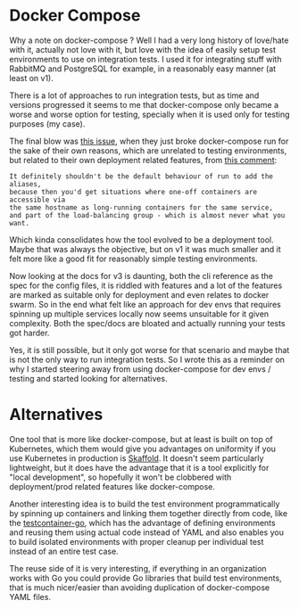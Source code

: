 # Docker Compose

Why a note on docker-compose ? Well I had a very long history
of love/hate with it, actually not love with it, but love with the
idea of easily setup test environments to use on integration
tests. I used it for integrating stuff with RabbitMQ and PostgreSQL
for example, in a reasonably easy manner (at least on v1).

There is a lot of approaches to run integration tests, but as time 
and versions progressed it seems to me that docker-compose only became
a worse and worse option for testing, specially when it is used only
for testing purposes (my case).

The final blow was [this issue](https://github.com/docker/compose/issues/3492),
when they just broke docker-compose run for the sake of their own
reasons, which are unrelated to testing environments, but related to
their own deployment related features, from
[this comment](https://github.com/docker/compose/issues/3492#issuecomment-230931596):

```
It definitely shouldn't be the default behaviour of run to add the aliases,
because then you'd get situations where one-off containers are accessible via
the same hostname as long-running containers for the same service,
and part of the load-balancing group - which is almost never what you want.
```

Which kinda consolidates how the tool evolved to be a deployment tool.
Maybe that was always the objective, but on v1 it was much smaller and
it felt more like a good fit for reasonably simple testing environments.

Now looking at the docs for v3 is daunting, both the cli reference as the
spec for the config files, it is riddled with features and a lot of the
features are marked as suitable only for deployment and even relates to
docker swarm. So in the end what felt like an approach for dev envs that
requires spinning up multiple services locally now seems unsuitable for
it given complexity. Both the spec/docs are bloated and actually
running your tests got harder.

Yes, it is still possible, but it only got worse for that scenario and
maybe that is not the only way to run integration tests. So I wrote this
as a reminder on why I started steering away from using docker-compose
for dev envs / testing and started looking for alternatives.

# Alternatives

One tool that is more like docker-compose, but at least is built
on top of Kubernetes, which them would give you advantages on
uniformity if you use Kubernetes in production is
[Skaffold](https://skaffold.dev/). It doesn't seem particularly
lightweight, but it does have the advantage that it is a tool
explicitly for "local development", so hopefully it won't be clobbered
with deployment/prod related features like docker-compose.

Another interesting idea is to build the test environment programmatically
by spinning up containers and linking them together directly from code,
like the [testcontainer-go](https://github.com/testcontainers/testcontainers-go),
which has the advantage of defining environments and reusing them using
actual code instead of YAML and also enables you to build isolated environments
with proper cleanup per individual test instead of an entire test case.

The reuse side of it is very interesting, if everything in an organization
works with Go you could provide Go libraries that build test environments,
that is much nicer/easier than avoiding duplication of docker-compose YAML files.

